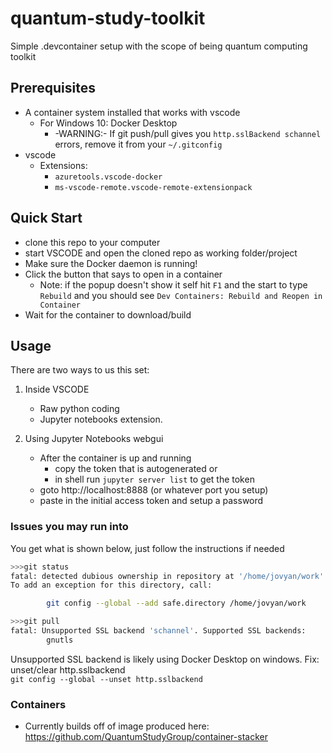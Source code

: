 # quantum-study-toolkit

Simple .devcontainer setup with the scope of being quantum computing toolkit


## Prerequisites

- A container system installed that works with vscode
  - For Windows 10: Docker Desktop
    - -WARNING:-  If git push/pull gives you `http.sslBackend schannel` errors, remove it from your `~/.gitconfig`
- vscode
  - Extensions:
    - `azuretools.vscode-docker`
    - `ms-vscode-remote.vscode-remote-extensionpack`

## Quick Start

- clone this repo to your computer
- start VSCODE and open the cloned repo as working folder/project
- Make sure the Docker daemon is running!
- Click the button that says to open in a container
  - Note: if the popup doesn't show it self hit `F1` and the start to type `Rebuild` and you should see `Dev Containers: Rebuild and Reopen in Container`
- Wait for the container to download/build

## Usage

There are two ways to us this set:

1. Inside VSCODE
   - Raw python coding
   - Jupyter notebooks extension.

2. Using Jupyter Notebooks webgui
    - After the container is up and running 
      - copy the token that is autogenerated or
      - in shell run `jupyter server list` to get the token
    - goto http://localhost:8888  (or whatever port you setup)
    - paste in the initial access token and setup a password


### Issues you may run into

You get what is shown below, just follow the instructions if needed

```sh
>>>git status
fatal: detected dubious ownership in repository at '/home/jovyan/work'
To add an exception for this directory, call:

        git config --global --add safe.directory /home/jovyan/work
```

```sh
>>>git pull
fatal: Unsupported SSL backend 'schannel'. Supported SSL backends:
        gnutls
```

Unsupported SSL backend is likely using Docker Desktop on windows.  Fix: unset/clear http.sslbackend   
`git config --global --unset http.sslbackend`


### Containers

- Currently builds off of image produced here: https://github.com/QuantumStudyGroup/container-stacker

